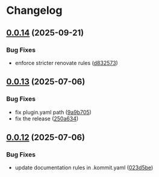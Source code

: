 # Changelog

## [0.0.14](https://github.com/madflow/trivy-plugin-notify/compare/v0.0.13...v0.0.14) (2025-09-21)


### Bug Fixes

* enforce stricter renovate rules ([d832573](https://github.com/madflow/trivy-plugin-notify/commit/d8325736ba7c1dcfe89642370f25bbab0e53788e))

## [0.0.13](https://github.com/madflow/trivy-plugin-notify/compare/v0.0.12...v0.0.13) (2025-07-06)


### Bug Fixes

* fix plugin.yaml path ([9a9b705](https://github.com/madflow/trivy-plugin-notify/commit/9a9b70558a5197a40ad59345722c7a972b405116))
* fix the release ([250a634](https://github.com/madflow/trivy-plugin-notify/commit/250a63401e98c39c389683aae29ec16bc51b69c6))

## [0.0.12](https://github.com/madflow/trivy-plugin-notify/compare/v0.0.11...v0.0.12) (2025-07-06)


### Bug Fixes

* update documentation rules in .kommit.yaml ([023d5be](https://github.com/madflow/trivy-plugin-notify/commit/023d5bebf21a3589cf7b7f0d5bdb530a418d53ba))
